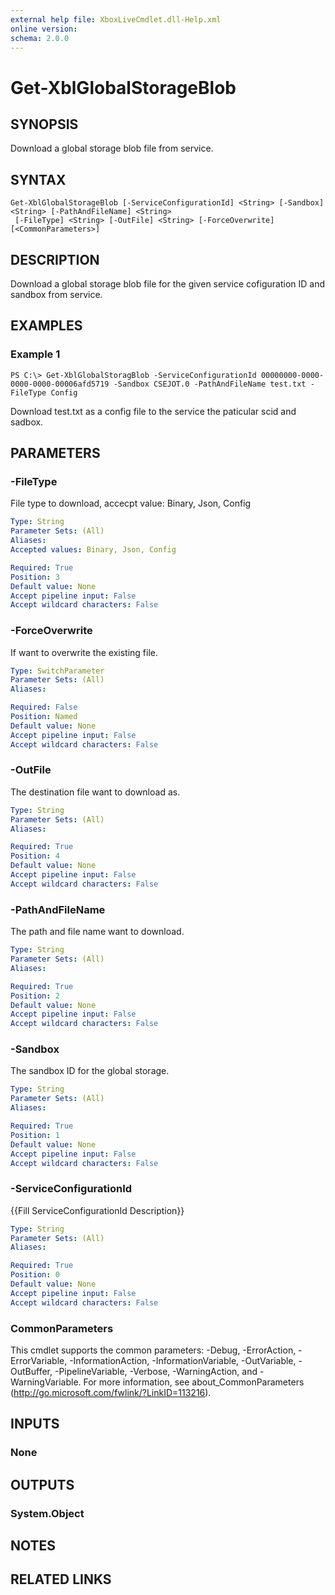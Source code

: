 ```yaml
---
external help file: XboxLiveCmdlet.dll-Help.xml
online version: 
schema: 2.0.0
---
```


# Get-XblGlobalStorageBlob

## SYNOPSIS
Download a global storage blob file from service.

## SYNTAX

```
Get-XblGlobalStorageBlob [-ServiceConfigurationId] <String> [-Sandbox] <String> [-PathAndFileName] <String>
 [-FileType] <String> [-OutFile] <String> [-ForceOverwrite] [<CommonParameters>]
```

## DESCRIPTION
Download a global storage blob file for the given service cofiguration ID and sandbox from service.

## EXAMPLES

### Example 1
```
PS C:\> Get-XblGlobalStoragBlob -ServiceConfigurationId 00000000-0000-0000-0000-00006afd5719 -Sandbox CSEJOT.0 -PathAndFileName test.txt -FileType Config
```

Download test.txt as a config file to the service the paticular scid and sadbox.

## PARAMETERS

### -FileType
File type to download, accecpt value: Binary, Json, Config

```yaml
Type: String
Parameter Sets: (All)
Aliases: 
Accepted values: Binary, Json, Config

Required: True
Position: 3
Default value: None
Accept pipeline input: False
Accept wildcard characters: False
```

### -ForceOverwrite
If want to overwrite the existing file.

```yaml
Type: SwitchParameter
Parameter Sets: (All)
Aliases: 

Required: False
Position: Named
Default value: None
Accept pipeline input: False
Accept wildcard characters: False
```

### -OutFile
The destination file want to download as.

```yaml
Type: String
Parameter Sets: (All)
Aliases: 

Required: True
Position: 4
Default value: None
Accept pipeline input: False
Accept wildcard characters: False
```

### -PathAndFileName
The path and file name want to download.

```yaml
Type: String
Parameter Sets: (All)
Aliases: 

Required: True
Position: 2
Default value: None
Accept pipeline input: False
Accept wildcard characters: False
```

### -Sandbox
The sandbox ID for the global storage.

```yaml
Type: String
Parameter Sets: (All)
Aliases: 

Required: True
Position: 1
Default value: None
Accept pipeline input: False
Accept wildcard characters: False
```

### -ServiceConfigurationId
{{Fill ServiceConfigurationId Description}}

```yaml
Type: String
Parameter Sets: (All)
Aliases: 

Required: True
Position: 0
Default value: None
Accept pipeline input: False
Accept wildcard characters: False
```

### CommonParameters
This cmdlet supports the common parameters: -Debug, -ErrorAction, -ErrorVariable, -InformationAction, -InformationVariable, -OutVariable, -OutBuffer, -PipelineVariable, -Verbose, -WarningAction, and -WarningVariable. For more information, see about_CommonParameters (http://go.microsoft.com/fwlink/?LinkID=113216).

## INPUTS

### None

## OUTPUTS

### System.Object

## NOTES

## RELATED LINKS


